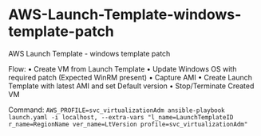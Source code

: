 # AWS-Launch-Template-windows-template-patch
AWS Launch Template - windows template patch

Flow:
•	Create VM from Launch Template
•	Update Windows OS with required patch (Expected WinRM present)
•	Capture AMI
•	Create Launch Template with latest AMI and set Default version
•	Stop/Terminate Created VM

Command:
```AWS_PROFILE=svc_virtualizationAdm ansible-playbook launch.yaml -i localhost, --extra-vars "l_name=LaunchTemplateID r_name=RegionName ver_name=LtVersion profile=svc_virtualizationAdm"```
